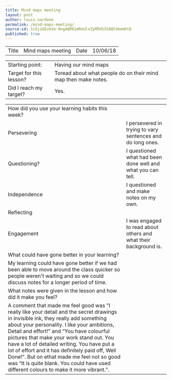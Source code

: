 ```yaml
---
title: Mind maps meeting
layout: post
author: louis.nardone
permalink: /mind-maps-meeting/
source-id: 1cGjiGEvUxb-9ngAQR61mReUlxZyM5H53S8Qh3memKtQ
published: true
---
```

<table>
  <tr>
    <td>Title</td>
    <td>Mind maps meeting</td>
    <td>Date</td>
    <td>10/06/18</td>
  </tr>
</table>


<table>
  <tr>
    <td>Starting point:</td>
    <td>Having our mind maps</td>
  </tr>
  <tr>
    <td>Target for this lesson?</td>
    <td>Toread about what people do on their mind map then make notes.</td>
  </tr>
  <tr>
    <td>Did I reach my target? </td>
    <td>Yes.</td>
  </tr>
</table>


<table>
  <tr>
    <td>How did you use your learning habits this week?</td>
    <td></td>
  </tr>
  <tr>
    <td>Persevering</td>
    <td>I persevered in trying to vary sentences and do long ones.</td>
  </tr>
  <tr>
    <td>Questioning?</td>
    <td>I questioned what had been done well and what you can tell.</td>
  </tr>
  <tr>
    <td>Independence</td>
    <td>I questioned and make notes on my own.</td>
  </tr>
  <tr>
    <td>Reflecting</td>
    <td></td>
  </tr>
  <tr>
    <td>Engagement</td>
    <td>I was engaged to read about others and what their background is.</td>
  </tr>
  <tr>
    <td>What could have gone better in your learning?</td>
    <td></td>
  </tr>
  <tr>
    <td>My learning could have gone better if we had been able to move around the class quicker so people weren't waiting and so we could discuss notes for a longer period of time.</td>
    <td></td>
  </tr>
  <tr>
    <td>What notes were given in the lesson and how did it make you feel?</td>
    <td></td>
  </tr>
  <tr>
    <td>A comment that made me feel good was "I really like your detail and the secret drawings in invisible ink, they really add something about your personality. I like your ambitions, Detail and effort!" and “You have colourful pictures that make your work stand out. You have a lot of detailed writing. You have put a lot of effort and it has definitely paid off, Well Done!”. But on ethat made me feel not so good was “It is quite blank. You could have used different colours to make it more vibrant.”.
</td>
    <td></td>
  </tr>
</table>



